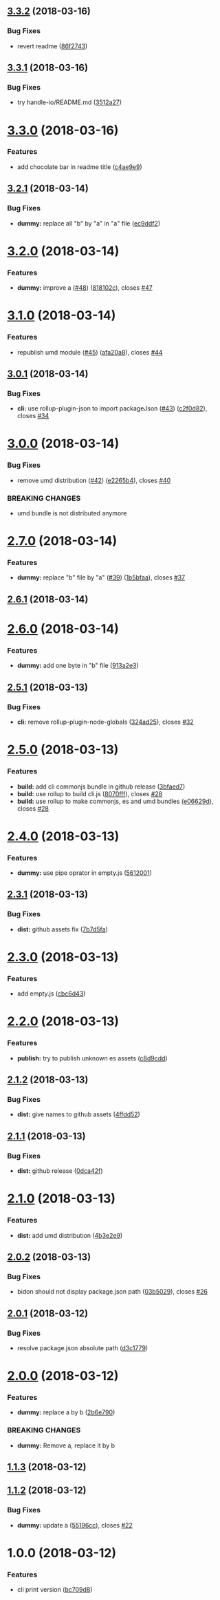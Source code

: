 <a name="3.3.2"></a>
## [3.3.2](https://github.com/guillaumearm/bidon/compare/v3.3.1...v3.3.2) (2018-03-16)


### Bug Fixes

* revert readme ([86f2743](https://github.com/guillaumearm/bidon/commit/86f2743))

<a name="3.3.1"></a>
## [3.3.1](https://github.com/guillaumearm/bidon/compare/v3.3.0...v3.3.1) (2018-03-16)


### Bug Fixes

* try handle-io/README.md ([3512a27](https://github.com/guillaumearm/bidon/commit/3512a27))

<a name="3.3.0"></a>
# [3.3.0](https://github.com/guillaumearm/bidon/compare/v3.2.1...v3.3.0) (2018-03-16)


### Features

* add chocolate bar in readme title ([c4ae9e9](https://github.com/guillaumearm/bidon/commit/c4ae9e9))

<a name="3.2.1"></a>
## [3.2.1](https://github.com/guillaumearm/bidon/compare/v3.2.0...v3.2.1) (2018-03-14)


### Bug Fixes

* **dummy:** replace all "b" by "a" in "a" file ([ec9ddf2](https://github.com/guillaumearm/bidon/commit/ec9ddf2))

<a name="3.2.0"></a>
# [3.2.0](https://github.com/guillaumearm/bidon/compare/v3.1.0...v3.2.0) (2018-03-14)


### Features

* **dummy:** improve a ([#48](https://github.com/guillaumearm/bidon/issues/48)) ([818102c](https://github.com/guillaumearm/bidon/commit/818102c)), closes [#47](https://github.com/guillaumearm/bidon/issues/47)

<a name="3.1.0"></a>
# [3.1.0](https://github.com/guillaumearm/bidon/compare/v3.0.1...v3.1.0) (2018-03-14)


### Features

* republish umd module ([#45](https://github.com/guillaumearm/bidon/issues/45)) ([afa20a8](https://github.com/guillaumearm/bidon/commit/afa20a8)), closes [#44](https://github.com/guillaumearm/bidon/issues/44)

<a name="3.0.1"></a>
## [3.0.1](https://github.com/guillaumearm/bidon/compare/v3.0.0...v3.0.1) (2018-03-14)


### Bug Fixes

* **cli:** use rollup-plugin-json to import packageJson ([#43](https://github.com/guillaumearm/bidon/issues/43)) ([c2f0d82](https://github.com/guillaumearm/bidon/commit/c2f0d82)), closes [#34](https://github.com/guillaumearm/bidon/issues/34)

<a name="3.0.0"></a>
# [3.0.0](https://github.com/guillaumearm/bidon/compare/v2.7.0...v3.0.0) (2018-03-14)


### Bug Fixes

* remove umd distribution ([#42](https://github.com/guillaumearm/bidon/issues/42)) ([e2265b4](https://github.com/guillaumearm/bidon/commit/e2265b4)), closes [#40](https://github.com/guillaumearm/bidon/issues/40)


### BREAKING CHANGES

* umd bundle is not distributed anymore

<a name="2.7.0"></a>
# [2.7.0](https://github.com/guillaumearm/bidon/compare/v2.6.1...v2.7.0) (2018-03-14)


### Features

* **dummy:** replace "b" file by "a" ([#39](https://github.com/guillaumearm/bidon/issues/39)) ([1b5bfaa](https://github.com/guillaumearm/bidon/commit/1b5bfaa)), closes [#37](https://github.com/guillaumearm/bidon/issues/37)

<a name="2.6.1"></a>
## [2.6.1](https://github.com/guillaumearm/bidon/compare/v2.6.0...v2.6.1) (2018-03-14)

<a name="2.6.0"></a>
# [2.6.0](https://github.com/guillaumearm/bidon/compare/v2.5.1...v2.6.0) (2018-03-14)


### Features

* **dummy:** add one byte in "b" file ([913a2e3](https://github.com/guillaumearm/bidon/commit/913a2e3))

<a name="2.5.1"></a>
## [2.5.1](https://github.com/guillaumearm/bidon/compare/v2.5.0...v2.5.1) (2018-03-13)


### Bug Fixes

* **cli:** remove rollup-plugin-node-globals ([324ad25](https://github.com/guillaumearm/bidon/commit/324ad25)), closes [#32](https://github.com/guillaumearm/bidon/issues/32)

<a name="2.5.0"></a>
# [2.5.0](https://github.com/guillaumearm/bidon/compare/v2.4.0...v2.5.0) (2018-03-13)


### Features

* **build:** add cli commonjs bundle in github release ([3bfaed7](https://github.com/guillaumearm/bidon/commit/3bfaed7))
* **build:** use rollup to build cli.js ([8070fff](https://github.com/guillaumearm/bidon/commit/8070fff)), closes [#28](https://github.com/guillaumearm/bidon/issues/28)
* **build:** use rollup to make commonjs, es and umd bundles ([e06629d](https://github.com/guillaumearm/bidon/commit/e06629d)), closes [#28](https://github.com/guillaumearm/bidon/issues/28)

<a name="2.4.0"></a>
# [2.4.0](https://github.com/guillaumearm/bidon/compare/v2.3.1...v2.4.0) (2018-03-13)


### Features

* **dummy:** use pipe oprator in empty.js ([5612001](https://github.com/guillaumearm/bidon/commit/5612001))

<a name="2.3.1"></a>
## [2.3.1](https://github.com/guillaumearm/bidon/compare/v2.3.0...v2.3.1) (2018-03-13)


### Bug Fixes

* **dist:** github assets fix ([7b7d5fa](https://github.com/guillaumearm/bidon/commit/7b7d5fa))

<a name="2.3.0"></a>
# [2.3.0](https://github.com/guillaumearm/bidon/compare/v2.2.0...v2.3.0) (2018-03-13)


### Features

* add empty.js ([cbc6d43](https://github.com/guillaumearm/bidon/commit/cbc6d43))

<a name="2.2.0"></a>
# [2.2.0](https://github.com/guillaumearm/bidon/compare/v2.1.2...v2.2.0) (2018-03-13)


### Features

* **publish:** try to publish unknown es assets ([c8d9cdd](https://github.com/guillaumearm/bidon/commit/c8d9cdd))

<a name="2.1.2"></a>
## [2.1.2](https://github.com/guillaumearm/bidon/compare/v2.1.1...v2.1.2) (2018-03-13)


### Bug Fixes

* **dist:** give names to github assets ([4ffdd52](https://github.com/guillaumearm/bidon/commit/4ffdd52))

<a name="2.1.1"></a>
## [2.1.1](https://github.com/guillaumearm/bidon/compare/v2.1.0...v2.1.1) (2018-03-13)


### Bug Fixes

* **dist:** github release ([0dca42f](https://github.com/guillaumearm/bidon/commit/0dca42f))

<a name="2.1.0"></a>
# [2.1.0](https://github.com/guillaumearm/bidon/compare/v2.0.2...v2.1.0) (2018-03-13)


### Features

* **dist:** add umd distribution ([4b3e2e9](https://github.com/guillaumearm/bidon/commit/4b3e2e9))

<a name="2.0.2"></a>
## [2.0.2](https://github.com/guillaumearm/bidon/compare/v2.0.1...v2.0.2) (2018-03-13)


### Bug Fixes

* bidon should not display package.json path ([03b5029](https://github.com/guillaumearm/bidon/commit/03b5029)), closes [#26](https://github.com/guillaumearm/bidon/issues/26)

<a name="2.0.1"></a>
## [2.0.1](https://github.com/guillaumearm/bidon/compare/v2.0.0...v2.0.1) (2018-03-12)


### Bug Fixes

* resolve package.json absolute path ([d3c1779](https://github.com/guillaumearm/bidon/commit/d3c1779))

<a name="2.0.0"></a>
# [2.0.0](https://github.com/guillaumearm/bidon/compare/v1.1.3...v2.0.0) (2018-03-12)


### Features

* **dummy:** replace a by b ([2b6e790](https://github.com/guillaumearm/bidon/commit/2b6e790))


### BREAKING CHANGES

* **dummy:** Remove a, replace it by b

<a name="1.1.3"></a>
## [1.1.3](https://github.com/guillaumearm/bidon/compare/v1.1.2...v1.1.3) (2018-03-12)

<a name="1.1.2"></a>
## [1.1.2](https://github.com/guillaumearm/bidon/compare/v1.1.1...v1.1.2) (2018-03-12)


### Bug Fixes

* **dummy:** update a ([55196cc](https://github.com/guillaumearm/bidon/commit/55196cc)), closes [#22](https://github.com/guillaumearm/bidon/issues/22)

<a name="1.0.0"></a>
# 1.0.0 (2018-03-12)


### Features

* cli print version ([bc709d8](https://github.com/guillaumearm/bidon/commit/bc709d8))
